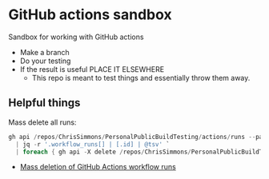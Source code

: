 # GitHub actions sandbox

Sandbox for working with GitHub actions

- Make a branch
- Do your testing
- If the result is useful PLACE IT ELSEWHERE
  - This repo is meant to test things and essentially throw them away.

## Helpful things

Mass delete all runs:

``` powershell
gh api /repos/ChrisSimmons/PersonalPublicBuildTesting/actions/runs --paginate `
  | jq -r '.workflow_runs[] | [.id] | @tsv' `
  | foreach { gh api -X delete /repos/ChrisSimmons/PersonalPublicBuildTesting/actions/runs/$_ }
```

- [Mass deletion of GitHub Actions workflow runs](https://qmacro.org/blog/posts/2021/03/26/mass-deletion-of-github-actions-workflow-runs/)
